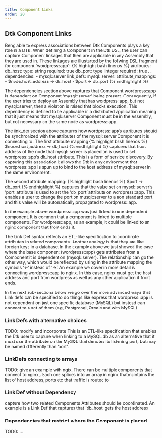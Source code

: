 ```yaml
---
title: Component Links
order: 20
---
```


## Dtk Component Links

Beng able to express associations between Dtk Components plays a key role in a DTK. When defining a Component in the Dtk DSL, the user can capture Component linkages that then are applicable in any Assembly that they are used in. These linkages are illustarted by the follwing DSL fragment for component 'wordpress::app':
{% highlight bash linenos %}
    attributes:
      db_host:
        type: string
        required: true
      db_port:
        type: integer
        required: true
          .
          .
    dependencies:
      - mysql::server
    link_defs:
      mysql::server:
        attribute_mappings:
        - $node.host_address -> db_host
        - $port -> db_port
{% endhighlight %}

The dependencies section above captures that Component wordpress::app is dependent on Component ‘mysql::server’ being present. Consequently, if the user tries to deploy an Assembly that has wordpress::app, but not mysql::server, then a violation is raised that blocks execution. This dependency is defined to be applicable in a distributed application meaning that it just means that mysql::server Component must be in the Assembly, but not necessary on the same node as wordpress::app.

The link_def section above captures how wordpress::app’s attributes should be synchronized with the attributes of the mysql::server Component it is connecting to. The first attribute mapping
{% highlight bash linenos %}
$node.host_address -> db_host
{% endhighlight %}
captures that host address of the node that mysql::server is placed on is used to set wordpress::app’s db_host attribute. This is a form of service discovery. By capturing this association it allows the Dtk in any environment that wordpress::app is spun up to bind to the host address of mysql::server in the same environment.

The second attribute mapping:
{% highlight bash linenos %}
$port -> db_port
{% endhighlight %}
captures that the value set on mysql::server’s ‘port’ attribute is used to set the ‘db_port’ attribute on wordpress::app. This enables a user to change the port on musql::server to a non standard port and this value will be automatically propagated to wordpress::app.

In the example above wordpress::app was just linked to one dependent component. It is common that a component is linked to multiple components. For wordpress::app, as an example, it could be linked to an nginx component that front ends it.

The Link Def syntax reflects an ETL-like specification to coordinate attributes in related components. Another analogy is that they are like foreign keys in a database. In the example above we just showed the case where the base component (wordpress::app) gets attributes from a Component it is dependent on (mysql::server). The relationship can go the other way, which would be reflected by using in the attribute mapping the symbols ‘<-‘ instead of ‘->’. An example we cover in more detail is connecting wordpress::app to nginx. In this case, nginx must get the host address and port from wordpress as well as any other application it front ends.

In the next sub-sections below we go over the more advanced ways that Link defs can be specified to do things like express that wordpress::app is not dependent on just one specific database (MySQL) but instead can connect to a set of them  (e.g, Postgresql, Orcale and with MySQL)

### Link Defs with alternative choices

TODO: modify and incorporate
This is an ETL-like specification that enables the Dtk user to capture when linking to a MySQL db as an alternative that it must use the attribute on the MySQL that denotes its listening port, but may be named differently than ‘port’.


### LinkDefs connecting to arrays

TODO: give an example with ngix. There can be multiple components that connect to nginx,. Each one splices into an array in nginx thatmaintains the list of host address, ports etc that traffic is routed to

### Link Def without Dependency
 
capture how two related Components Attributes should be coordinated. An example is a Link Def that captures that 'db_host' gets the host address  

### Dependencies that restrict where the Component is placed

TODO: ...

